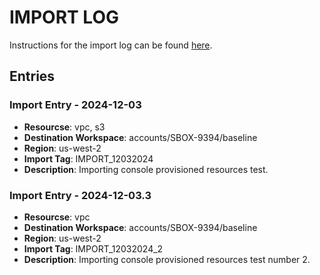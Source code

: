 # IMPORT LOG

Instructions for the import log can be found [here](./IMPORT_LOG_INSTRUCTIONS.md).

## Entries

### Import Entry - 2024-12-03

- **Resourcse**: vpc, s3
- **Destination Workspace**: accounts/SBOX-9394/baseline
- **Region**: us-west-2
- **Import Tag**: IMPORT_12032024
- **Description**: Importing console provisioned resources test.

### Import Entry - 2024-12-03.3

- **Resourcse**: vpc
- **Destination Workspace**: accounts/SBOX-9394/baseline
- **Region**: us-west-2
- **Import Tag**: IMPORT_12032024_2
- **Description**: Importing console provisioned resources test number 2.